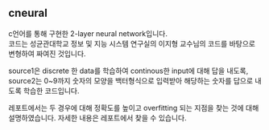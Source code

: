 ## cneural
c언어를 통해 구현한 2-layer neural network입니다. 
<br>코드는 성균관대학교 정보 및 지능 시스템 연구실의 이지형 교수님의 코드를 바탕으로 변형하여 짜여진 것입니다.

source1은 discrete 한 data를 학습하여 continous한 input에 대해 답을 내도록, 
<br>source2는 0~9까지 숫자의 모양을 백터형식으로 입력받아 해당하는 숫자를 답으로 내도록 학습한 코드입니다.

레포트에서는 두 경우에 대해 정확도를 높이고 overfitting 되는 지점을 찾는 것에 대해 설명하였습니다. 자세한 내용은 레포트에서 찾을 수 있습니다.
